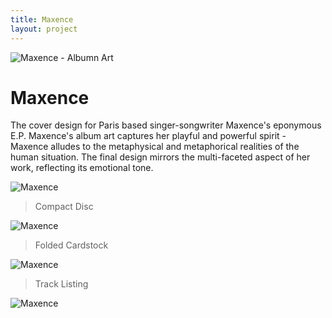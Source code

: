 ```yaml
---
title: Maxence
layout: project
---
```

![Maxence - Albumn Art](maxence/two-up.png)

# Maxence

The cover design for Paris based singer-songwriter Maxence's eponymous E.P. Maxence's album art captures her playful and powerful spirit - Maxence alludes to the metaphysical and metaphorical realities of the human situation. The final design mirrors the multi-faceted aspect of her work, reflecting its emotional tone.

![Maxence](maxence/c-d.png)
> Compact Disc

![Maxence](maxence/slant.png)
> Folded Cardstock

![Maxence](maxence/back.png)
> Track Listing

![Maxence](maxence/close-up.png)